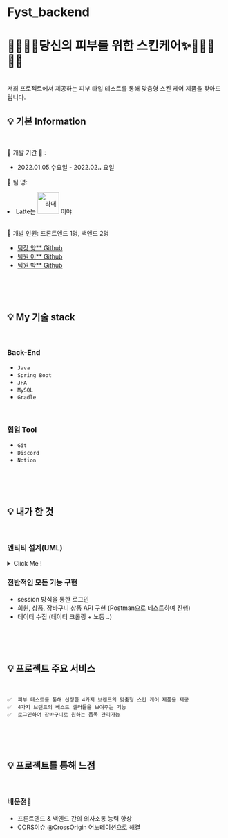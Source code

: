 # Fyst_backend

#  💄👄👠💅당신의 피부를 위한 스킨케어✨🧴💇‍♀️💁‍♀️

<br />
저희 프로젝트에서 제공하는 피부 타입 테스트를 통해 맞춤형 스킨 케어 제품을 찾아드립니다.      

<br />

## 💡 기본 Information

<br />

📌 개발 기간 📆 : 
- 2022.01.05.수요일 - 2022.02.__.__     요일   

📌 팀 명: 
<li style="line-height: 50px;">
Latte는 <img src="https://encrypted-tbn0.gstatic.com/images?q=tbn:ANd9GcQS5_pRZZCW6YgQ9Xleh9OjRsdgwyzwE9l_wA&usqp=CAU" alt="라떼는말이야 이미지" width="50px"  style="" /> 이야
</li>

 
📌 개발 인원: 프론트엔드 1명, 백엔드 2명
- [팀장 양** Github](https://github.com/yanglet/for_your_skin_type)
- [팀원 이** Github](https://github.com/hyeylee/for_your_skin_type)
- [팀원 박** Github](https://github.com/ekfka4863/for_your_skin_type)

<br />
<br />
<br />

## 💡 My 기술 stack

<br />


### Back-End
- `Java`
- `Spring Boot`
- `JPA`
- `MySQL`
- `Gradle`


<br />

### 협업 Tool
- `Git`
- `Discord`
- `Notion`
<!-- - `` -->


<br />
<br />
<br />




## 💡 내가 한 것

<br />

### 엔티티 설계(UML)

<details>
  <summary>Click Me !</summary>
 
  ![foryourskintype_entity2](https://user-images.githubusercontent.com/96788792/152382220-f5b2dc75-3e25-4f2f-857e-d15612e61db9.PNG)
    
</details>

### 전반적인 모든 기능 구현
- session 방식을 통한 로그인
- 회원, 상품, 장바구니 상품 API 구현 (Postman으로 테스트하며 진행)
- 데이터 수집 (데이터 크롤링 + 노동 ..)

<br />
<br />
<br />

## 💡 프로젝트 주요 서비스 

<br/>


<!-- 백엔드 -->

	✅  피부 테스트를 통해 선정한 4가지 브랜드의 맞춤형 스킨 케어 제품을 제공
	✅  4가지 브랜드의 베스트 셀러들을 보여주는 기능
	✅  로그인하여 장바구니로 원하는 품목 관리가능


<br />
<br />
<br />


## 💡 프로젝트를 통해 느점 
<br />

### 배운점🧐
- 프론트엔드 & 백엔드 간의 의사소통 능력 향상
- CORS이슈 @CrossOrigin 어노테이션으로 해결     

<br />

